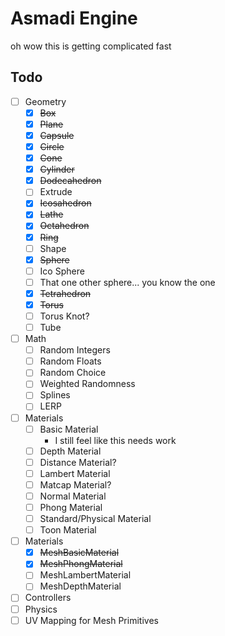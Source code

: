 # Asmadi Engine

oh wow this is getting complicated fast

## Todo
- [ ] Geometry
    - [X] ~~Box~~
    - [X] ~~Plane~~
    - [X] ~~Capsule~~
    - [X] ~~Circle~~
    - [X] ~~Cone~~
    - [X] ~~Cylinder~~
    - [X] ~~Dodecahedron~~
    - [ ] Extrude
    - [X] ~~Icosahedron~~
    - [X] ~~Lathe~~
    - [X] ~~Octahedron~~
    - [X] ~~Ring~~
    - [ ] Shape
    - [X] ~~Sphere~~
    - [ ] Ico Sphere
    - [ ] That one other sphere... you know the one
    - [X] ~~Tetrahedron~~
    - [X] ~~Torus~~
    - [ ] Torus Knot?
    - [ ] Tube
- [ ] Math
    - [ ] Random Integers
    - [ ] Random Floats
    - [ ] Random Choice
    - [ ] Weighted Randomness
    - [ ] Splines
    - [ ] LERP
- [ ] Materials
    - [ ] Basic Material
        - I still feel like this needs work
    - [ ] Depth Material
    - [ ] Distance Material?
    - [ ] Lambert Material
    - [ ] Matcap Material?
    - [ ] Normal Material
    - [ ] Phong Material
    - [ ] Standard/Physical Material
    - [ ] Toon Material
- [ ] Materials
    - [X] ~~MeshBasicMaterial~~
    - [X] ~~MeshPhongMaterial~~
    - [ ] MeshLambertMaterial
    - [ ] MeshDepthMaterial
- [ ] Controllers
- [ ] Physics
- [ ] UV Mapping for Mesh Primitives